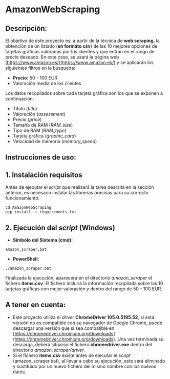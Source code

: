# AmazonWebScraping

## Descripción:

El objetivo de este proyecto es, a partir de la técnica de **web scraping**, la obtención de un listado (**en formato csv**) de las 10 mejores opciones de tarjetas gráficas valoradas por los clientes y que entran en el rango de precio deseado. En este caso, se usará la página web [https://www.amazon.es/](https://www.amazon.es/) y se aplicarán los siguientes filtros en la búsqueda:
- **Precio:** 50 - 100 EUR
- Valoración media de los clientes

Los datos recopilados sobre cada tarjeta gráfica son los que se exponen a continuación:
- Título (*title*)
- Valoración (*assessment*)
- Precio (*price*)
- Tamaño de RAM (*RAM_size*)
- Tipo de RAM (*RAM_type*)
- Tarjeta gráfica (*graphic_card*)
- Velocidad de memoria (*memory_speed*)

## Instrucciones de uso:

## 1. Instalación requisitos

Antes de ejecutar el *script* que realizará la tarea descrita en la sección anterior, es necesario instalar las librerías precisas para su correcto funcionamiento:
```
cd AmazonWebScraping
pip install -r requirements.txt
```

## 2. Ejecución del *script* (Windows)

- **Símbolo del Sistema (cmd):**
```
amazon_scraper.bat
```
- **PowerShell:**
```
./amazon_scraper.bat
```

Finalizada la ejecución, aparecerá en el directorio *amazon_scraper* el fichero **items.csv**. El fichero incluirá la información recopilada sobre las 10 tarjetas gráficas con mejor valoración y dentro del rango de 50 - 100 EUR.

## A tener en cuenta:
- Este proyecto utiliza el *driver* **ChromeDriver 105.0.5195.52**, si esta versión no es compatible con su navegador de Google Chrome, puede descargar una versión que sí sea compatible en [https://chromedriver.chromium.org/downloads](https://chromedriver.chromium.org/downloads). Una vez terminada su descarga, deberá situarse el fichero **chromedriver.exe** dentro del directorio *amazon_scraper/driver*. 
- Si el fichero **items.csv** existe antes de ejecutar el *script* (amazon_scraper.bat), al llevar a cabo su ejecución, este será eliminado y sustituido por un nuevo fichero del mismo nombre con los nuevos datos.